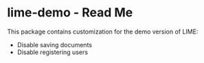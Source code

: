# lime-demo - Read Me

This package contains customization for the demo version of LIME:
- Disable saving documents
- Disable registering users 
